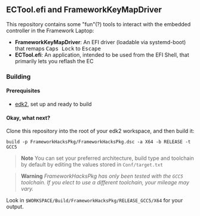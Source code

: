 ## ECTool.efi and FrameworkKeyMapDriver

This repository contains some "fun"(?) tools to interact with the embedded controller in the Framework Laptop:

* **FrameworkKeyMapDriver**: An EFI driver (loadable via systemd-boot) that remaps <kbd>Caps Lock</kbd> to
  <kbd>Escape</kbd>
* **ECTool.efi**: An application, intended to be used from the EFI Shell, that primarily lets you reflash the EC

### Building

#### Prerequisites

* [edk2](https://github.com/tianocore/edk2/), set up and ready to build

#### Okay, what next?

Clone this repository into the root of your edk2 workspace, and then build it:

```
build -p FrameworkHacksPkg/FrameworkHacksPkg.dsc -a X64 -b RELEASE -t GCC5
```

> **Note**
> You can set your preferred architecture, build type and toolchain by default
> by editing the values stored in `Conf/target.txt`

> **Warning**
> _FrameworkHacksPkg has only been tested with the `GCC5` toolchain. If you elect
> to use a different toolchain, your mileage may vary._

Look in `$WORKSPACE/Build/FrameworkHacksPkg/RELEASE_GCC5/X64` for your output.
